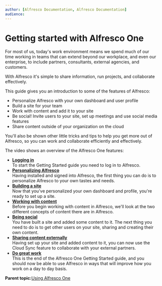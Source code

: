 ```yaml
---
author: [Alfresco Documentation, Alfresco Documentation]
audience: 
---
```


# Getting started with Alfresco One

For most of us, today's work environment means we spend much of our time working in teams that can extend beyond our workplace, and even our enterprise, to include partners, consultants, external agencies, and customers.

With Alfresco it's simple to share information, run projects, and collaborate effectively.

This guide gives you an introduction to some of the features of Alfresco:

-   Personalize Alfresco with your own dashboard and user profile
-   Build a site for your team
-   Work with content and add it to your site
-   Be social! Invite users to your site, set up meetings and use social media features
-   Share content outside of your organization on the cloud

You'll also be shown other little tricks and tips to help you get more out of Alfresco, so you can work and collaborate efficiently and effectively.

The video shows an overview of the Alfresco One features:

  

-   **[Logging in](../tasks/gs-login.md)**  
To start the Getting Started guide you need to log in to Alfresco.
-   **[Personalizing Alfresco](../concepts/gs-personal-alfresco.md)**  
 Having installed and signed into Alfresco, the first thing you can do is to personalize Alfresco to your own tastes and needs.
-   **[Building a site](../concepts/gs-building-site.md)**  
Now that you've personalized your own dashboard and profile, you're ready to set up a site.
-   **[Working with content](../concepts/gs-site-prepare.md)**  
Before you begin working with content in Alfresco, we'll look at the two different concepts of content there are in Alfresco.
-   **[Being social](../concepts/gs-being-social.md)**  
 You have built a site and added some content to it. The next thing you need to do is to get other users on your site, sharing and creating their own content.
-   **[Sharing content externally](../concepts/gs-sync-share.md)**  
 Having set up your site and added content to it, you can now use the Cloud Sync feature to collaborate with your external partners.
-   **[Do great work](../concepts/gs-summary.md)**  
This is the end of the Alfresco One Getting Started guide, and you should now be able to use Alfresco in ways that will improve how you work on a day to day basis.

**Parent topic:**[Using Alfresco One](../concepts/master-using-intro.md)

